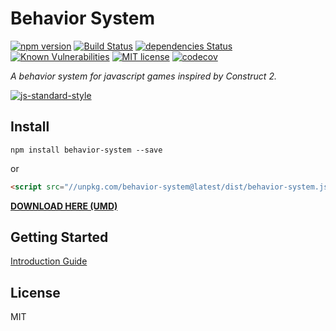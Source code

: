 # Behavior System

[![npm version](https://badge.fury.io/js/behavior-system.svg)](https://badge.fury.io/js/behavior-system)
[![Build Status](https://travis-ci.org/luizbills/behavior-system.svg?branch=master)](https://travis-ci.org/luizbills/behavior-system)
[![dependencies Status](https://david-dm.org/luizbills/behavior-system/status.svg)](https://david-dm.org/luizbills/behavior-system)
[![Known Vulnerabilities](https://snyk.io/test/github/luizbills/behavior-system/badge.svg?targetFile=package.json)](https://snyk.io/test/github/luizbills/behavior-system?targetFile=package.json)
[![MIT license](https://img.shields.io/badge/License-MIT-blue.svg)](LICENSE)
[![codecov](https://codecov.io/gh/luizbills/behavior-system/branch/master/graph/badge.svg)](https://codecov.io/gh/luizbills/behavior-system)

*A behavior system for javascript games inspired by Construct 2.*

[![js-standard-style](https://cdn.rawgit.com/feross/standard/master/badge.svg)](https://github.com/feross/standard)

## Install

`npm install behavior-system --save`

or

```html
<script src="//unpkg.com/behavior-system@latest/dist/behavior-system.js"></script>
```

**[DOWNLOAD HERE (UMD)](https://unpkg.com/behavior-system@latest/dist/behavior-system.js)**

## Getting Started

[Introduction Guide](https://github.com/luizbills/behavior-system/wiki/Getting-Started)

## License
MIT

